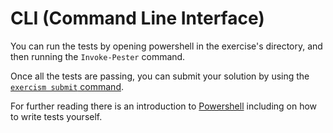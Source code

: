 # CLI (Command Line Interface)

You can run the tests by opening powershell in the exercise's directory, and then running the `Invoke-Pester` command.

Once all the tests are passing, you can submit your solution by using the [`exercism submit` command][docs-exercism-cli].

For further reading there is an introduction to [Powershell][introduction-to-powershell] including on how to write tests yourself.

[docs-exercism-cli]: https://exercism.org/docs/using/solving-exercises/working-locally
[introduction-to-powershell]: https://docs.microsoft.com/en-us/powershell/scripting/learn/ps101/00-introduction?view=powershell-7.2